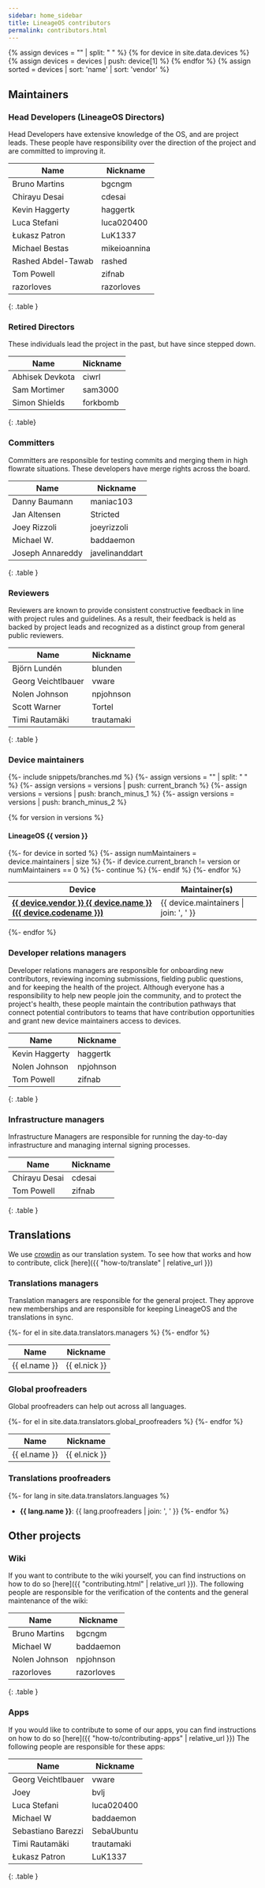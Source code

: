 ```yaml
---
sidebar: home_sidebar
title: LineageOS contributors
permalink: contributors.html
---
```


{% assign devices = "" | split: " " %}
{% for device in site.data.devices %}
{% assign devices = devices | push: device[1] %}
{% endfor %}
{% assign sorted = devices | sort: 'name' | sort: 'vendor' %}

## Maintainers

### Head Developers (LineageOS Directors)

Head Developers have extensive knowledge of the OS, and are project leads. These people have responsibility over the direction of
the project and are committed to improving it.

| Name | Nickname |
|------|----------|
| Bruno Martins | bgcngm |
| Chirayu Desai | cdesai |
| Kevin Haggerty | haggertk |
| Luca Stefani | luca020400 |
| Łukasz Patron | LuK1337 |
| Michael Bestas | mikeioannina |
| Rashed Abdel-Tawab | rashed |
| Tom Powell | zifnab |
| razorloves | razorloves |
{: .table }

### Retired Directors

These individuals lead the project in the past, but have since stepped down.

| Name | Nickname |
|------|----------|
| Abhisek Devkota | ciwrl |
| Sam Mortimer | sam3000 |
| Simon Shields | forkbomb |
{: .table}

### Committers

Committers are responsible for testing commits and merging them in high flowrate situations. These developers have merge rights across the board.

| Name | Nickname |
|------|----------|
| Danny Baumann | maniac103 |
| Jan Altensen | Stricted |
| Joey Rizzoli | joeyrizzoli |
| Michael W. | baddaemon |
| Joseph Annareddy | javelinanddart |
{: .table }

### Reviewers

Reviewers are known to provide consistent constructive feedback in line with project rules and guidelines. As a result,
their feedback is held as backed by project leads and recognized as a distinct group from general public reviewers.

| Name | Nickname |
|------|----------|
| Björn Lundén | blunden |
| Georg Veichtlbauer | vware |
| Nolen Johnson | npjohnson |
| Scott Warner | Tortel |
| Timi Rautamäki | trautamaki |
{: .table }

### Device maintainers

{%- include snippets/branches.md %}
{%- assign versions = "" | split: " " %}
{%- assign versions = versions | push: current_branch %}
{%- assign versions = versions | push: branch_minus_1 %}
{%- assign versions = versions | push: branch_minus_2 %}

{% for version in versions %}

#### LineageOS {{ version }}

<table class="table">
<thead>
<tr><th>Device</th><th>Maintainer(s)</th></tr>
</thead>
<tbody>
{%- for device in sorted %}
{%- assign numMaintainers = device.maintainers | size %}
{%- if device.current_branch != version or numMaintainers == 0 %}
{%- continue %}
{%- endif %}
<tr><td><b><a href="{{ "/devices/" | append: device.codename | relative_url }}">{{ device.vendor }} {{ device.name }} ({{ device.codename }})</a></b></td><td>{{ device.maintainers | join: ', ' }}</td></tr>
{%- endfor %}
</tbody>
</table>
{%- endfor %}

### Developer relations managers

Developer relations managers are responsible for onboarding new contributors, reviewing incoming submissions, fielding public questions, and for keeping the health of the project.
Although everyone has a responsibility to help new people join the community, and to protect the project's health, these people maintain the contribution
pathways that connect potential contributors to teams that have contribution opportunities and grant new device maintainers access to devices.

| Name | Nickname |
|------|----------|
| Kevin Haggerty | haggertk |
| Nolen Johnson | npjohnson |
| Tom Powell | zifnab |
{: .table }

### Infrastructure managers

Infrastructure Managers are responsible for running the day-to-day infrastructure and managing internal signing processes.

| Name | Nickname |
|------|----------|
| Chirayu Desai | cdesai |
| Tom Powell | zifnab |
{: .table }


## Translations

We use [crowdin](https://crowdin.com/profile/LineageOS) as our translation system. To see how that works and how to contribute, click [here]({{ "how-to/translate" | relative_url }})

### Translations managers

Translation managers are responsible for the general project. They approve new memberships and are responsible for keeping LineageOS and the translations in sync.

<table class="table">
<thead>
<tr><th>Name</th><th>Nickname</th></tr>
</thead>
<tbody>
{%- for el in site.data.translators.managers %}
<tr><td>{{ el.name }}</td><td>{{ el.nick }}</td></tr>
{%- endfor %}
</tbody>
</table>

### Global proofreaders

Global proofreaders can help out across all languages.

<table class="table">
<thead>
<tr><th>Name</th><th>Nickname</th></tr>
</thead>
<tbody>
{%- for el in site.data.translators.global_proofreaders %}
<tr><td>{{ el.name }}</td><td>{{ el.nick }}</td></tr>
{%- endfor %}
</tbody>
</table>

### Translations proofreaders

{%- for lang in site.data.translators.languages %}
* __{{ lang.name }}__: {{ lang.proofreaders | join: ', ' }}
{%- endfor %}

## Other projects

### Wiki

If you want to contribute to the wiki yourself, you can find instructions on how to do so [here]({{ "contributing.html" | relative_url }}).
The following people are responsible for the verification of the contents and the general maintenance of the wiki:

| Name | Nickname |
|------|----------|
| Bruno Martins | bgcngm |
| Michael W | baddaemon |
| Nolen Johnson | npjohnson |
| razorloves | razorloves |
{: .table }

### Apps

If you would like to contribute to some of our apps, you can find instructions on how to do so [here]({{ "how-to/contributing-apps" | relative_url }})
The following people are responsible for these apps:

| Name | Nickname |
|------|----------|
| Georg Veichtlbauer | vware |
| Joey | bvlj |
| Luca Stefani | luca020400 |
| Michael W | baddaemon |
| Sebastiano Barezzi | SebaUbuntu
| Timi Rautamäki | trautamaki |
| Łukasz Patron | LuK1337 |
{: .table }